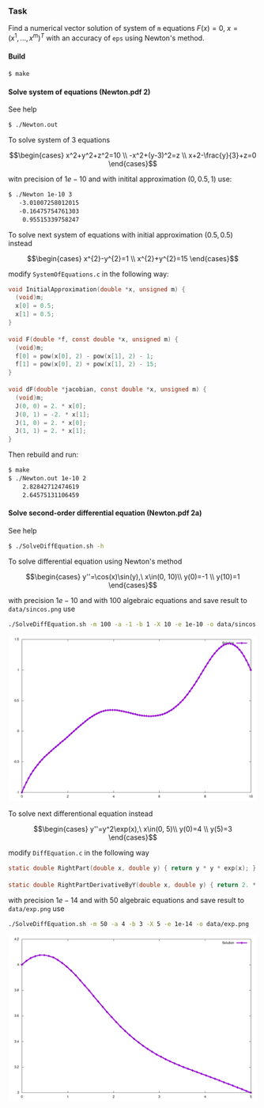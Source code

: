 ### Task

Find a numerical vector solution of system of `m` equations $F(x)=0,\ x=(x^1,...,x^m)^T$ with an accuracy of `eps` using Newton's method.

#### Build
```bash
$ make
```

#### Solve system of equations (Newton.pdf 2)
See help
```bash
$ ./Newton.out
```
To solve system of 3 equations

$$\begin{cases}
  x^2+y^2+z^2=10 \\
  -x^2+(y-3)^2=z \\
  x+2-\frac{y}{3}+z=0
\end{cases}$$

witn precision of $1e-10$ and with initital approximation $(0, 0.5, 1)$ use:
```bash
$ ./Newton 1e-10 3
   -3.01007258012015
   -0.16475754761303
    0.95515339758247
```
To solve next system of equations with initial approximation $(0.5,0.5)$ instead

$$\begin{cases}
  x^{2}-y^{2}=1 \\
  x^{2}+y^{2}=15
\end{cases}$$

modify `SystemOfEquations.c` in the following way:
```c
void InitialApproximation(double *x, unsigned m) {
  (void)m;
  x[0] = 0.5;
  x[1] = 0.5;
}

void F(double *f, const double *x, unsigned m) {
  (void)m;
  f[0] = pow(x[0], 2) - pow(x[1], 2) - 1;
  f[1] = pow(x[0], 2) + pow(x[1], 2) - 15;
}

void dF(double *jacobian, const double *x, unsigned m) {
  (void)m;
  J(0, 0) = 2. * x[0];
  J(0, 1) = -2. * x[1];
  J(1, 0) = 2. * x[0];
  J(1, 1) = 2. * x[1];
}
```
Then rebuild and run:
```bash
$ make
$ ./Newton.out 1e-10 2
    2.82842712474619
    2.64575131106459
```

#### Solve second-order differential equation (Newton.pdf 2a)

See help
```bash
$ ./SolveDiffEquation.sh -h
```
To solve differential equation using Newton's method

$$\begin{cases}
y''=\cos(x)\sin(y),\  x\in(0, 10)\\
y(0)=-1 \\
y(10)=1
\end{cases}$$

with precision $1e-10$ and with $100$ algebraic equations and save result to `data/sincos.png` use
```bash
./SolveDiffEquation.sh -m 100 -a -1 -b 1 -X 10 -e 1e-10 -o data/sincos.png
```
![sincos.png](data/sincos.png)

To solve next differentional equation instead

$$\begin{cases}
y''=y^2\exp(x),\  x\in(0, 5)\\
y(0)=4 \\
y(5)=3
\end{cases}$$

modify `DiffEquation.c` in the following way
```c
static double RightPart(double x, double y) { return y * y * exp(x); }

static double RightPartDerivativeByY(double x, double y) { return 2. * y * exp(x); }
```
with precision $1e-14$ and with $50$ algebraic equations and save result to `data/exp.png` use
```bash
./SolveDiffEquation.sh -m 50 -a 4 -b 3 -X 5 -e 1e-14 -o data/exp.png
```
![exp.png](data/exp.png)
